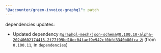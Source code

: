 ```yaml
---
"@accounter/green-invoice-graphql": patch
---
```

dependencies updates:
  - Updated dependency [`@graphql-mesh/json-schema@0.100.10-alpha-20240602174415-2f77f99bd10ec04faef9e942cf0bfd3340b80fca` ↗︎](https://www.npmjs.com/package/@graphql-mesh/json-schema/v/0.100.10) (from `0.100.11`, in `dependencies`)
